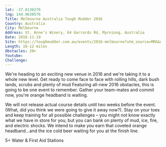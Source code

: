 ```yaml
---
lat: -37.8136276
lng: 144.9630576
Title: Melbourne Australia Tough Mudder 2016
Country: Australia
City: Melbourne
Address: St. Anne’s Winery, 64 Garrards Rd, Myrniong, Australia
Date: 2016-11-19
Site: https://toughmudder.com.au/events/2016-melbourne?utm_source=MRG&utm_medium=banner&utm_campaign=promocode
Length: 10-12 miles
Obstacles: 20+
Youtube:
Challenge:
---
```


We're heading to an exciting new venue in 2016 and we're taking it to a whole new level. Get ready to come face to face with rolling hills, dark bush lands, scrubs and plenty of mud
Featuring all-new 2016 obstacles, this is going to be one event to remember. Gather your team-mates and commit now, you're orange headband is waiting.

We will not release actual course details until two weeks before the event. (What, did you think we were going to give it away now?). Stay on your toes and keep training for all possible challenges – you might not know exactly what we have in store for you, but you can bank on plenty of mud, ice, fire, and electric shocks. We intend to make you earn that coveted orange headband…and the ice cold beer waiting for you at the finish line.

5+ Water & First Aid Stations